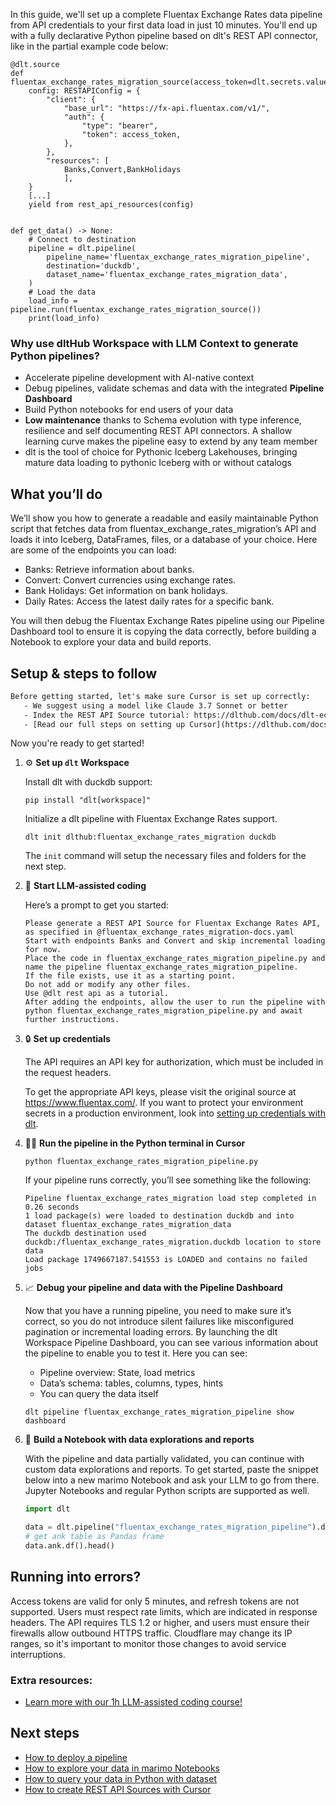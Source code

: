 In this guide, we'll set up a complete Fluentax Exchange Rates data pipeline from API credentials to your first data load in just 10 minutes. You'll end up with a fully declarative Python pipeline based on dlt's REST API connector, like in the partial example code below:

```python-outcome
@dlt.source
def fluentax_exchange_rates_migration_source(access_token=dlt.secrets.value):
    config: RESTAPIConfig = {
        "client": {
            "base_url": "https://fx-api.fluentax.com/v1/",
            "auth": {
                "type": "bearer",
                "token": access_token,
            },
        },
        "resources": [
            Banks,Convert,BankHolidays
            ],
    }
    [...]
    yield from rest_api_resources(config)


def get_data() -> None:
    # Connect to destination
    pipeline = dlt.pipeline(
        pipeline_name='fluentax_exchange_rates_migration_pipeline',
        destination='duckdb',
        dataset_name='fluentax_exchange_rates_migration_data', 
    )
    # Load the data
    load_info = pipeline.run(fluentax_exchange_rates_migration_source())
    print(load_info) 
```

### Why use dltHub Workspace with LLM Context to generate Python pipelines?

- Accelerate pipeline development with AI-native context
- Debug pipelines, validate schemas and data with the integrated **Pipeline Dashboard**
- Build Python notebooks for end users of your data
- **Low maintenance** thanks to Schema evolution with type inference, resilience and self documenting REST API connectors. A shallow learning curve makes the pipeline easy to extend by any team member
- dlt is the tool of choice for Pythonic Iceberg Lakehouses, bringing mature data loading to pythonic Iceberg with or without catalogs

## What you’ll do

We’ll show you how to generate a readable and easily maintainable Python script that fetches data from fluentax_exchange_rates_migration’s API and loads it into Iceberg, DataFrames, files, or a database of your choice. Here are some of the endpoints you can load:

- Banks: Retrieve information about banks.
- Convert: Convert currencies using exchange rates.
- Bank Holidays: Get information on bank holidays.
- Daily Rates: Access the latest daily rates for a specific bank.

You will then debug the Fluentax Exchange Rates pipeline using our Pipeline Dashboard tool to ensure it is copying the data correctly, before building a Notebook to explore your data and build reports.

## Setup & steps to follow

```default
Before getting started, let's make sure Cursor is set up correctly:
   - We suggest using a model like Claude 3.7 Sonnet or better
   - Index the REST API Source tutorial: https://dlthub.com/docs/dlt-ecosystem/verified-sources/rest_api/ and add it to context as **@dlt rest api**
   - [Read our full steps on setting up Cursor](https://dlthub.com/docs/dlt-ecosystem/llm-tooling/cursor-restapi#23-configuring-cursor-with-documentation)
```

Now you're ready to get started!

1. ⚙️ **Set up `dlt` Workspace**
    
    Install dlt with duckdb support:
    ```shell
    pip install "dlt[workspace]"
    ```

    Initialize a dlt pipeline with Fluentax Exchange Rates support.
    ```shell
    dlt init dlthub:fluentax_exchange_rates_migration duckdb
    ```

    The `init` command will setup the necessary files and folders for the next step.
    
2. 🤠 **Start LLM-assisted coding**
    
    Here’s a prompt to get you started:
    
    ```prompt
    Please generate a REST API Source for Fluentax Exchange Rates API, as specified in @fluentax_exchange_rates_migration-docs.yaml 
    Start with endpoints Banks and Convert and skip incremental loading for now. 
    Place the code in fluentax_exchange_rates_migration_pipeline.py and name the pipeline fluentax_exchange_rates_migration_pipeline. 
    If the file exists, use it as a starting point. 
    Do not add or modify any other files. 
    Use @dlt rest api as a tutorial. 
    After adding the endpoints, allow the user to run the pipeline with python fluentax_exchange_rates_migration_pipeline.py and await further instructions.
    ```

    
3. 🔒 **Set up credentials** 
    
    The API requires an API key for authorization, which must be included in the request headers.
    
    To get the appropriate API keys, please visit the original source at https://www.fluentax.com/.
    If you want to protect your environment secrets in a production environment, look into [setting up credentials with dlt](https://dlthub.com/docs/walkthroughs/add_credentials).
    
4. 🏃‍♀️ **Run the pipeline in the Python terminal in Cursor**
    
    ```shell
    python fluentax_exchange_rates_migration_pipeline.py
    ```
    
    If your pipeline runs correctly, you’ll see something like the following:
    
    ```shell
    Pipeline fluentax_exchange_rates_migration load step completed in 0.26 seconds
    1 load package(s) were loaded to destination duckdb and into dataset fluentax_exchange_rates_migration_data
    The duckdb destination used duckdb:/fluentax_exchange_rates_migration.duckdb location to store data
    Load package 1749667187.541553 is LOADED and contains no failed jobs
    ```
    
5. 📈 **Debug your pipeline and data with the Pipeline Dashboard**

    Now that you have a running pipeline, you need to make sure it’s correct, so you do not introduce silent failures like misconfigured pagination or incremental loading errors. By launching the dlt Workspace Pipeline Dashboard, you can see various information about the pipeline to enable you to test it. Here you can see:
    - Pipeline overview: State, load metrics
    - Data’s schema: tables, columns, types, hints
    - You can query the data itself
    
    ```shell
    dlt pipeline fluentax_exchange_rates_migration_pipeline show dashboard
    ```
    
6. 🐍 **Build a Notebook with data explorations and reports**

    With the pipeline and data partially validated, you can continue with custom data explorations and reports. To get started, paste the snippet below into a new marimo Notebook and ask your LLM to go from there. Jupyter Notebooks and regular Python scripts are supported as well.

    
    ```python
    import dlt

   data = dlt.pipeline("fluentax_exchange_rates_migration_pipeline").dataset()
   # get ank table as Pandas frame
   data.ank.df().head()
    ```

## Running into errors?

Access tokens are valid for only 5 minutes, and refresh tokens are not supported. Users must respect rate limits, which are indicated in response headers. The API requires TLS 1.2 or higher, and users must ensure their firewalls allow outbound HTTPS traffic. Cloudflare may change its IP ranges, so it's important to monitor those changes to avoid service interruptions.

### Extra resources:

- [Learn more with our 1h LLM-assisted coding course!](https://www.youtube.com/watch?v=GGid70rnJuM)

## Next steps

- [How to deploy a pipeline](https://dlthub.com/docs/walkthroughs/deploy-a-pipeline)
- [How to explore your data in marimo Notebooks](https://dlthub.com/docs/general-usage/dataset-access/marimo)
- [How to query your data in Python with dataset](https://dlthub.com/docs/general-usage/dataset-access/dataset)
- [How to create REST API Sources with Cursor](https://dlthub.com/docs/dlt-ecosystem/llm-tooling/cursor-restapi)
